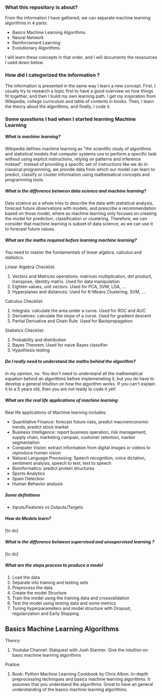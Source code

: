 ### What this repository is about?

From the information I have gathered, we can separate machine learning algorithms in 4 parts: 
- Basics Machine Learning Algorithms
- Neural Network
- Reinforcement Learning
- Evolutionary Algorithms

I will learn these concepts in that order, and I will documents the ressources I used down below.

### How did I categorized the information ?

The information is presented in the same way I learn a new concept. First, I usually try to research a topic first to have a good overview on how things fit together, and then I build my own learning path. I get my inspiration from Wikipedia, college curriculum and table of contents in books. Then, I learn the theory about the algorithms, and finally, I code it.

### Some questions I had when I started learning Machine Learning

##### What is machine learning?

Wikipedia defines machine learning as "the scientific study of algorithms and statistical models that computer systems use to perform a specific task without using explicit instructions, relying on patterns and inference instead". Instead of providing a specific set of instructions like we do in classical programming, we provide data from which our model can learn to predict, classify or cluster information using mathematical concepts and programming tools.

##### What is the difference between data science and machine learning?

Data science as a whole tries to describe the data with statistical analysis, forecast future observations with models, and prescribe a recommendation based on those model, where as machine learning only focuses on creating the model for prediction, classification or clustering. Therefore, we can consider that machine learning is subset of data science, as we can use it to forecast future values.

##### What are the maths required before learning machine learning?

You need to master the fundamentals of linear algebra, calculus and statistics. 

Linear Algebra Checklist: 
1. Vectors and Matrices operations: matrices multiplication, dot product, transpose, identity matrix. Used for data manipulation
2. Eighten values, unit vectors. Used for PCA, SVM, LDA, ...
3. Hyperplanes and distances: Used for K-Means Clustering, SVM, ... 

Calculus Checklist:
1. Integrals: calculate the area under a curve. Used for ROC and AUC
2. Derivatives: calculate the slope of a curve. Used for gradient descent
3. Partial Derivative and Chain Rule. Used for Backpropagation

Statistics Checklist:
1. Probability and distribution
2. Bayes Theorem. Used for naive Bayes classifier
3. Hypothesis testing

##### Do I really need to understand the maths behind the algorithm?

In my opinion, no. You don't need to understand all the mathematical equation behind an algorithms before implemeneting it, but you do have to develop a general intuition on how the algorithm works.
If you can't explain it to a 5 years old, then you are not ready to code it yet!

##### What are the real life applications of machine learning

Real life applications of Machine learning includes:
- Quantitative Finance: forecast future risks, predict macroenconomic trends, predict stock market
- Business Intelligence: report business operation, risk management, supply chain, marketing campain, customer retention, market segmentation
- Computer Vision: extract information from digital images or videos to reproduce human vision
- Natural Language Processing: Speech recognition, voice dictation, sentiment analysis, speech to text, text to speech
- Bioinformatics: predict protein structures
- Sports Analytics
- Spam Detection
- Human Behavior analysis

##### Some definitions

- Inputs/Features vs Outputs/Targets

##### How do Models learn?

[to do]

##### What is the difference between supervised and unsupervised learning ?

[to do]

##### What are the steps process to produce a model

1. Load the data 
2. Separate into training and testing sets
2. Preprocess the data
3. Create the model Structure
4. Train the model using the training data and crossvalidation
5. Test the model using testing data and some metrics
6. Tuning hyperparameters and model structure with Dropout, regularization and Early Stopping

## Basics Machine Learning Algorithms

Theory: 
1. Youtube Channel: Statquest with Josh Starmer. Give the intuition on basic machine learning algorithms

Pratice: 
1. Book: Python Machine Learning Cookbook by Chris Albon. In-depth preprocessing techniques and basics machine learning algorithms. It assumes that you understand the algorithms. Great to have an general understanding of the basics machine learning algorithms.



